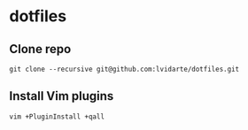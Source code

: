 dotfiles
========

## Clone repo

    git clone --recursive git@github.com:lvidarte/dotfiles.git

## Install Vim plugins

    vim +PluginInstall +qall
